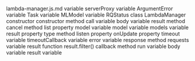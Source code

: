 lambda-manager.js.md
variable serverProxy
variable ArgumentError
variable Task
variable MLModel
variable RQStatus
class LambdaManager
	constructor constructor
	method call
		variable body
		variable result
	method cancel
	method list
		property model
		variable model
		variable models
		variable result
		property type
	method listen
		property onUpdate
		property timeout
		variable timeoutCallback
			variable error
			variable response
	method requests
		variable result
		function result.filter() callback
	method run
		variable body
		variable result
variable <unknown>
